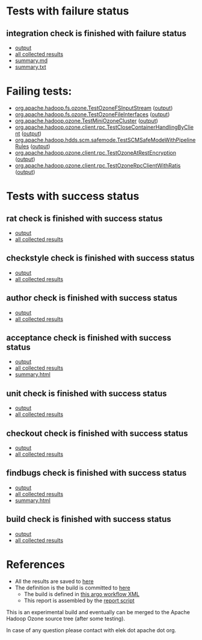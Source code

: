 # Tests with failure status

## integration check is finished with failure status

   * [output](https://raw.githubusercontent.com/elek/ozone-ci-q4/master/pr/pr-hdds2221-lxc6c/integration/output.log)
   * [all collected results](https://github.com/elek/ozone-ci-q4/tree/master/pr/pr-hdds2221-lxc6c/integration)
   * [summary.md](https://github.com/elek/ozone-ci-q4/tree/master/pr/pr-hdds2221-lxc6c/integration/summary.md)
   * [summary.txt](https://github.com/elek/ozone-ci-q4/tree/master/pr/pr-hdds2221-lxc6c/integration/summary.txt)

# Failing tests: 

 * [org.apache.hadoop.fs.ozone.TestOzoneFSInputStream](hadoop-ozone/ozonefs/org.apache.hadoop.fs.ozone.TestOzoneFSInputStream.txt) ([output](hadoop-ozone/ozonefs/org.apache.hadoop.fs.ozone.TestOzoneFSInputStream-output.txt))
 * [org.apache.hadoop.fs.ozone.TestOzoneFileInterfaces](hadoop-ozone/ozonefs/org.apache.hadoop.fs.ozone.TestOzoneFileInterfaces.txt) ([output](hadoop-ozone/ozonefs/org.apache.hadoop.fs.ozone.TestOzoneFileInterfaces-output.txt))
 * [org.apache.hadoop.ozone.TestMiniOzoneCluster](hadoop-ozone/integration-test/org.apache.hadoop.ozone.TestMiniOzoneCluster.txt) ([output](hadoop-ozone/integration-test/org.apache.hadoop.ozone.TestMiniOzoneCluster-output.txt))
 * [org.apache.hadoop.ozone.client.rpc.TestCloseContainerHandlingByClient](hadoop-ozone/integration-test/org.apache.hadoop.ozone.client.rpc.TestCloseContainerHandlingByClient.txt) ([output](hadoop-ozone/integration-test/org.apache.hadoop.ozone.client.rpc.TestCloseContainerHandlingByClient-output.txt))
 * [org.apache.hadoop.hdds.scm.safemode.TestSCMSafeModeWithPipelineRules](hadoop-ozone/integration-test/org.apache.hadoop.hdds.scm.safemode.TestSCMSafeModeWithPipelineRules.txt) ([output](hadoop-ozone/integration-test/org.apache.hadoop.hdds.scm.safemode.TestSCMSafeModeWithPipelineRules-output.txt))
 * [org.apache.hadoop.ozone.client.rpc.TestOzoneAtRestEncryption](hadoop-ozone/integration-test/org.apache.hadoop.ozone.client.rpc.TestOzoneAtRestEncryption.txt) ([output](hadoop-ozone/integration-test/org.apache.hadoop.ozone.client.rpc.TestOzoneAtRestEncryption-output.txt))
 * [org.apache.hadoop.ozone.client.rpc.TestOzoneRpcClientWithRatis](hadoop-ozone/integration-test/org.apache.hadoop.ozone.client.rpc.TestOzoneRpcClientWithRatis.txt) ([output](hadoop-ozone/integration-test/org.apache.hadoop.ozone.client.rpc.TestOzoneRpcClientWithRatis-output.txt))


# Tests with success status

## rat check is finished with success status

   * [output](https://raw.githubusercontent.com/elek/ozone-ci-q4/master/pr/pr-hdds2221-lxc6c/rat/output.log)
   * [all collected results](https://github.com/elek/ozone-ci-q4/tree/master/pr/pr-hdds2221-lxc6c/rat)


## checkstyle check is finished with success status

   * [output](https://raw.githubusercontent.com/elek/ozone-ci-q4/master/pr/pr-hdds2221-lxc6c/checkstyle/output.log)
   * [all collected results](https://github.com/elek/ozone-ci-q4/tree/master/pr/pr-hdds2221-lxc6c/checkstyle)


## author check is finished with success status

   * [output](https://raw.githubusercontent.com/elek/ozone-ci-q4/master/pr/pr-hdds2221-lxc6c/author/output.log)
   * [all collected results](https://github.com/elek/ozone-ci-q4/tree/master/pr/pr-hdds2221-lxc6c/author)


## acceptance check is finished with success status

   * [output](https://raw.githubusercontent.com/elek/ozone-ci-q4/master/pr/pr-hdds2221-lxc6c/acceptance/output.log)
   * [all collected results](https://github.com/elek/ozone-ci-q4/tree/master/pr/pr-hdds2221-lxc6c/acceptance)
   * [summary.html](https://elek.github.io/ozone-ci-q4/pr/pr-hdds2221-lxc6c/acceptance/summary.html)


## unit check is finished with success status

   * [output](https://raw.githubusercontent.com/elek/ozone-ci-q4/master/pr/pr-hdds2221-lxc6c/unit/output.log)
   * [all collected results](https://github.com/elek/ozone-ci-q4/tree/master/pr/pr-hdds2221-lxc6c/unit)


## checkout check is finished with success status

   * [output](https://raw.githubusercontent.com/elek/ozone-ci-q4/master/pr/pr-hdds2221-lxc6c/checkout/output.log)
   * [all collected results](https://github.com/elek/ozone-ci-q4/tree/master/pr/pr-hdds2221-lxc6c/checkout)


## findbugs check is finished with success status

   * [output](https://raw.githubusercontent.com/elek/ozone-ci-q4/master/pr/pr-hdds2221-lxc6c/findbugs/output.log)
   * [all collected results](https://github.com/elek/ozone-ci-q4/tree/master/pr/pr-hdds2221-lxc6c/findbugs)
   * [summary.html](https://elek.github.io/ozone-ci-q4/pr/pr-hdds2221-lxc6c/findbugs/summary.html)


## build check is finished with success status

   * [output](https://raw.githubusercontent.com/elek/ozone-ci-q4/master/pr/pr-hdds2221-lxc6c/build/output.log)
   * [all collected results](https://github.com/elek/ozone-ci-q4/tree/master/pr/pr-hdds2221-lxc6c/build)




# References

 * All the results are saved to [here](https://github.com/elek/ozone-ci-q4/tree/master/pr/pr-hdds2221-lxc6c/)
 * The definition is the build is committed to [here](https://github.com/elek/argo-ozone)
    * The build is defined in [this argo workflow XML](https://github.com/elek/argo-ozone/blob/master/ozone-build.yaml)
    * This report is assembled by the [report script](https://github.com/elek/argo-ozone/blob/master/scripts/report.sh)

This is an experimental build and eventually can be merged to the Apache Hadoop Ozone source tree (after some testing).

In case of any question please contact with elek dot apache dot org.
